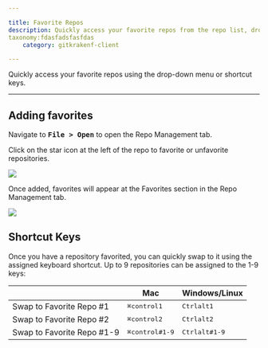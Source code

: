 ```yaml
---

title: Favorite Repos
description: Quickly access your favorite repos from the repo list, drop-down menu, or shortcut keys.
taxonomy:fdasfadsfasfdas
    category: gitkrakenf-client

---
```


Quickly access your favorite repos using the drop-down menu or shortcut keys.

***
## Adding favorites

Navigate to <kbd><strong>File > Open</strong></kbd> to open the Repo Management tab.

Click on the star icon at the left of the repo to favorite or unfavorite repositories.

<img src="/wp-content/uploads/gkc-repo-mngmt-tab-star-repos.png" class="img-bordered img-responsive center">

Once added, favorites will appear at the Favorites section in the Repo Management tab.

<img src="/wp-content/uploads/gkc-repo-mngmt-tab-favorites-list.png"  class="img-bordered img-responsive center">

## Shortcut Keys

Once you have a repository favorited, you can quickly swap to it using the assigned keyboard shortcut. Up to 9 repositories can be assigned to the 1-9 keys:

<table class='table table--bordered table--shortcuts'>
    <thead>
        <tr>
            <th>&nbsp;</th>
            <th>Mac</th>
            <th>Windows/Linux</th>
        </tr>
    </thead>
    <tbody>
            <tr>
            <td>Swap to Favorite Repo #1</td>
            <td><kbd>&#8984;</kbd><kbd>control</kbd><kbd>1</kbd></td>
            <td><kbd>Ctrl</kbd><kbd>alt</kbd><kbd>1</kbd></td>
        </tr>
                <tr>
            <td>Swap to Favorite Repo #2</td>
            <td><kbd>&#8984;</kbd><kbd>control</kbd><kbd>2</kbd></td>
            <td><kbd>Ctrl</kbd><kbd>alt</kbd><kbd>2</kbd></td>
        </tr>
        <tr>
            <td>Swap to Favorite Repo #1-9</td>
            <td><kbd>&#8984;</kbd><kbd>control</kbd><kbd>#1-9</kbd></td>
            <td><kbd>Ctrl</kbd><kbd>alt</kbd><kbd>#1-9</kbd></td>
        </tr>
    </tbody>
</table>